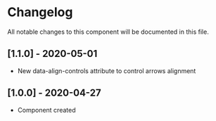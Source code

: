 # Changelog
All notable changes to this component will be documented in this file.

## [1.1.0] - 2020-05-01
- New data-align-controls attribute to control arrows alignment

## [1.0.0] - 2020-04-27
- Component created
